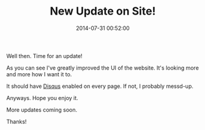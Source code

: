 ﻿---
layout: post
title:  "New Update on Site!"
date: 2014-07-31 00:52:00
category: jekyll
tags: jekyll update
---

Well then. Time for an update!

As you can see I've greatly improved the UI of the website. It's looking more and more how I want it to.

It should have [Disqus][Disqus] enabled on every page. If not, I probably messd-up.

Anyways. Hope you enjoy it.

More updates coming soon.

Thanks!

[Disqus]: https://disqus.com/
